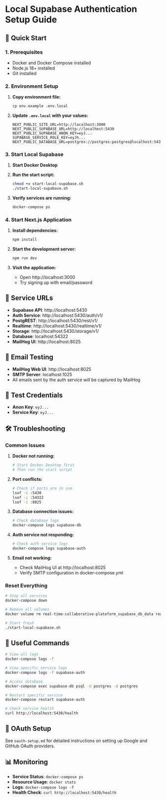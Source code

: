 # Local Supabase Authentication Setup Guide

## 🚀 Quick Start

### 1. Prerequisites
- Docker and Docker Compose installed
- Node.js 18+ installed
- Git installed

### 2. Environment Setup

1. **Copy environment file:**
   ```bash
   cp env.example .env.local
   ```

2. **Update `.env.local` with your values:**
   ```env
   NEXT_PUBLIC_SITE_URL=http://localhost:3000
   NEXT_PUBLIC_SUPABASE_URL=http://localhost:5430
   NEXT_PUBLIC_SUPABASE_ANON_KEY=eyJ...
   SUPABASE_SERVICE_ROLE_KEY=eyJh...
   NEXT_PUBLIC_DATABASE_URL=postgres://postgres:postgres@localhost:54322/postgres
   ```

### 3. Start Local Supabase

1. **Start Docker Desktop**

2. **Run the start script:**
   ```bash
   chmod +x start-local-supabase.sh
   ./start-local-supabase.sh
   ```

3. **Verify services are running:**
   ```bash
   docker-compose ps
   ```

### 4. Start Next.js Application

1. **Install dependencies:**
   ```bash
   npm install
   ```

2. **Start the development server:**
   ```bash
   npm run dev
   ```

3. **Visit the application:**
   - Open http://localhost:3000
   - Try signing up with email/password

## 🔧 Service URLs

- **Supabase API**: http://localhost:5430
- **Auth Service**: http://localhost:5430/auth/v1/
- **PostgREST**: http://localhost:5430/rest/v1/
- **Realtime**: http://localhost:5430/realtime/v1/
- **Storage**: http://localhost:5430/storage/v1/
- **Database**: localhost:54322
- **MailHog UI**: http://localhost:8025

## 📧 Email Testing

- **MailHog Web UI**: http://localhost:8025
- **SMTP Server**: localhost:1025
- All emails sent by the auth service will be captured by MailHog

## 🔑 Test Credentials

- **Anon Key**: `eyJ...`
- **Service Key**: `eyJ...`

## 🛠️ Troubleshooting

### Common Issues

1. **Docker not running:**
   ```bash
   # Start Docker Desktop first
   # Then run the start script
   ```

2. **Port conflicts:**
   ```bash
   # Check if ports are in use
   lsof -i :5430
   lsof -i :54322
   lsof -i :8025
   ```

3. **Database connection issues:**
   ```bash
   # Check database logs
   docker-compose logs supabase-db
   ```

4. **Auth service not responding:**
   ```bash
   # Check auth service logs
   docker-compose logs supabase-auth
   ```

5. **Email not working:**
   - Check MailHog UI at http://localhost:8025
   - Verify SMTP configuration in docker-compose.yml

### Reset Everything

```bash
# Stop all services
docker-compose down

# Remove all volumes
docker volume rm real-time-collaborative-plateform_supabase_db_data real-time-collaborative-plateform_supabase_storage_data

# Start fresh
./start-local-supabase.sh
```

## 📝 Useful Commands

```bash
# View all logs
docker-compose logs -f

# View specific service logs
docker-compose logs -f supabase-auth

# Access database
docker-compose exec supabase-db psql -U postgres -d postgres

# Restart specific service
docker-compose restart supabase-auth

# Check service health
curl http://localhost:5430/health
```

## 🔐 OAuth Setup

See `oauth-setup.md` for detailed instructions on setting up Google and GitHub OAuth providers.

## 📊 Monitoring

- **Service Status**: `docker-compose ps`
- **Resource Usage**: `docker stats`
- **Logs**: `docker-compose logs -f`
- **Health Check**: `curl http://localhost:5430/health` 
